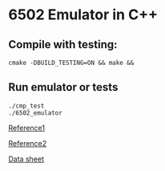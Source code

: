 # 6502 Emulator in C++

## Compile with testing:
```
cmake -DBUILD_TESTING=ON && make &&
```

## Run emulator or tests
```
./cmp_test
./6502_emulator
```

[Reference1](https://c64os.com/post/6502instructions)

[Reference2](http://6502.org/tutorials/6502opcodes.html)

[Data sheet](http://archive.6502.org/datasheets/wdc_w65c02s_mar_2000.pdf)
